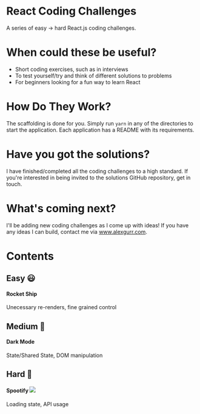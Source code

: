 # React Coding Challenges

A series of easy -> hard React.js coding challenges.

# When could these be useful?
- Short coding exercises, such as in interviews
- To test yourself/try and think of different solutions to problems
- For beginners looking for a fun way to learn React 

# How Do They Work?
The scaffolding is done for you. Simply run `yarn` in any of the directories to start the application. Each application has a README with its requirements.

# Have you got the solutions?
I have finished/completed all the coding challenges to a high standard. If you're interested in being invited to the solutions GitHub repository, get in touch.

# What's coming next?
I'll be adding new coding challenges as I come up with ideas! If you have any ideas I can build, contact me via www.alexgurr.com.

# Contents
## Easy 😃
#### Rocket Ship
Unecessary re-renders, fine grained control 

## Medium 😬
#### Dark Mode
State/Shared State, DOM manipulation

## Hard 🤨
#### Spootify <img src="https://img.shields.io/badge/Coming%20Soon-%F0%9F%95%92-green" />
Loading state, API usage
